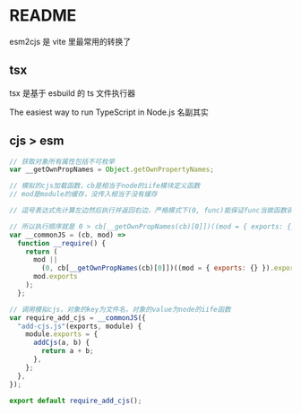 # README

esm2cjs 是 vite 里最常用的转换了

## tsx

tsx 是基于 esbuild 的 ts 文件执行器

The easiest way to run TypeScript in Node.js 名副其实

## cjs > esm

```js
// 获取对象所有属性包括不可枚举
var __getOwnPropNames = Object.getOwnPropertyNames;

// 模拟的cjs加载函数，cb是相当于node的iife模块定义函数
// mod是module的缓存，没传入相当于没有缓存

// 逗号表达式先计算左边然后执行并返回右边，严格模式下(0, func)能保证func当做函数调用，

// 所以执行顺序就是 0 > cb[__getOwnPropNames(cb)[0]])((mod = { exports: {} }) > 返回mod.exports
var __commonJS = (cb, mod) =>
  function __require() {
    return (
      mod ||
        (0, cb[__getOwnPropNames(cb)[0]])((mod = { exports: {} }).exports, mod),
      mod.exports
    );
  };

// 调用模拟cjs，对象的key为文件名，对象的value为node的iife函数
var require_add_cjs = __commonJS({
  "add-cjs.js"(exports, module) {
    module.exports = {
      addCjs(a, b) {
        return a + b;
      },
    };
  },
});

export default require_add_cjs();
```
